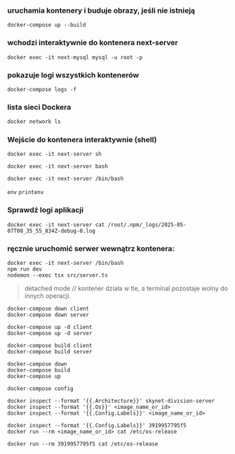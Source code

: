 ### uruchamia kontenery i buduje obrazy, jeśli nie istnieją
```
docker-compose up --build
```

### wchodzi interaktywnie do kontenera next-server 
```
docker exec -it next-mysql mysql -u root -p
```
### pokazuje logi wszystkich kontenerów
```docker-compose logs -f```
### lista sieci Dockera
```js
docker network ls
```
### Wejście do kontenera interaktywnie (shell)
```
docker exec -it next-server sh
```
```
docker exec -it next-server bash
```
```
docker exec -it next-server /bin/bash
```
`
env
`
`
printenv
`

### Sprawdź logi aplikacji
```
docker exec -it next-server cat /root/.npm/_logs/2025-05-07T08_35_55_834Z-debug-0.log
```

### ręcznie uruchomić serwer wewnątrz kontenera:
```
docker exec -it next-server /bin/bash
npm run dev
nodemon --exec tsx src/server.ts
```

> detached mode // kontener działa w tle, a terminal pozostaje wolny do innych operacji.
```
docker-compose down client
docker-compose down server

docker-compose up -d client
docker-compose up -d server

docker-compose build client
docker-compose build server

docker-compose down
docker-compose build
docker-compose up

docker-compose config

docker inspect --format '{{.Architecture}}' skynet-division-server
docker inspect --format '{{.Os}}' <image_name_or_id>
docker inspect --format '{{.Config.Labels}}' <image_name_or_id>

docker inspect --format '{{.Config.Labels}}' 3919957795f5
docker run --rm <image_name_or_id> cat /etc/os-release

docker run --rm 3919957795f5 cat /etc/os-release
```
